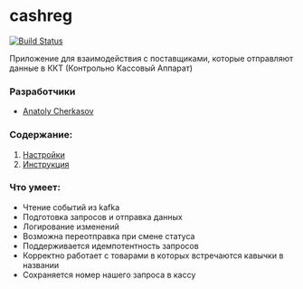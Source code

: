 # cashreg


[![Build Status](http://ci.rbkmoney.com/buildStatus/icon?job=rbkmoney_private/cashreg/master)](http://ci.rbkmoney.com/job/rbkmoney_private/job/cashreg/job/master/)


Приложение для взаимодействия с поставщиками, которые отправляют данные в ККТ (Контрольно Кассовый Аппарат)

### Разработчики

- [Anatoly Cherkasov](https://github.com/avcherkasov)


### Содержание:

1. [Настройки](docs/settings.md)
1. [Инструкция](docs/manual/)



### Что умеет:

- Чтение событий из kafka
- Подготовка запросов и отправка данных
- Логирование изменений
- Возможна переотправка при смене статуса
- Поддерживается идемпотентность запросов
- Корректно работает с товарами в которых встречаются кавычки в названии
- Сохраняется номер нашего запроса в кассу
